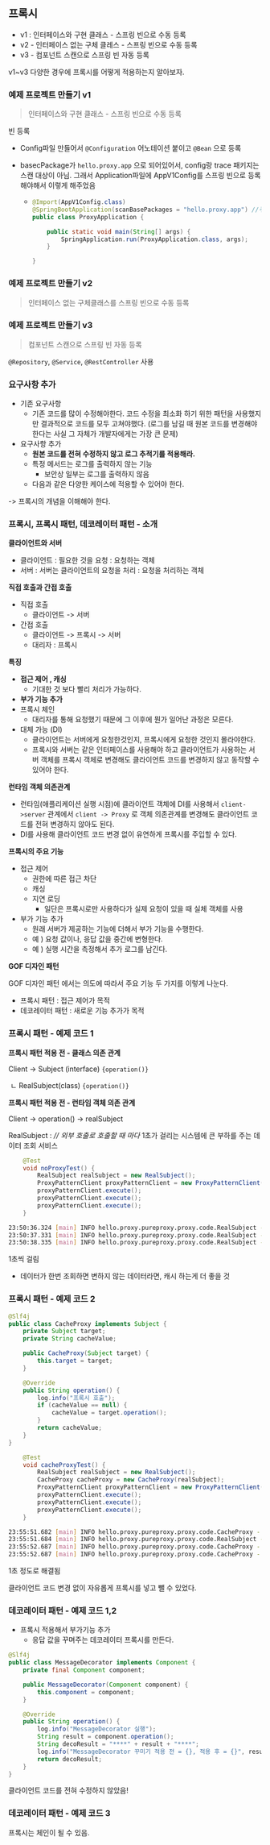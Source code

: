 ## 프록시



- v1 : 인터페이스와 구현 클래스 - 스프링 빈으로 수동 등록
- v2 - 인터페이스 없는 구체 클레스 - 스프링 빈으로 수동 등록
- v3 - 컴포넌트 스캔으로 스프링 빈 자동 등록

v1~v3 다양한 경우에 프록시를 어떻게 적용하는지 알아보자.





### 예제 프로젝트 만들기 v1

> 인터페이스와 구현 클래스 - 스프링 빈으로 수동 등록

빈 등록

- Config파일 만들어서 `@Configuration` 어노테이션 붙이고 `@Bean` 으로 등록

- basecPackage가 `hello.proxy.app` 으로 되어있어서, config랑 trace 패키지는 스캔 대상이 아님. 그래서 Application파일에  AppV1Config를 스프링 빈으로 등록해야해서 이렇게 해주었음

  - ```java
    @Import(AppV1Config.class)
    @SpringBootApplication(scanBasePackages = "hello.proxy.app") //주의
    public class ProxyApplication {
    
    	public static void main(String[] args) {
    		SpringApplication.run(ProxyApplication.class, args);
    	}
    
    }
    
    ```



### 예제 프로젝트 만들기 v2

> 인터페이스 없는 구체클래스를 스프링 빈으로 수동 등록



### 예제 프로젝트 만들기 v3

> 컴포넌트 스캔으로 스프링 빈 자동 등록

`@Repository`, `@Service`, `@RestController` 사용



### 요구사항 추가

- 기존 요구사항
  - 기존 코드를 많이 수정해야한다. 코드 수정을 최소화 하기 위한 패턴을 사용했지만 결과적으로 코드를 모두 고쳐야했다. (로그를 남길 때 원본 코드를 변경해야한다는 사실 그 자체가 개발자에게는 가장 큰 문제)
- 요구사항 추가
  - **원본 코드를 전혀 수정하지 않고 로그 추적기를 적용해라.**
  - 특정 메서드는 로그를 출력하지 않는 기능
    - 보안상 일부는 로그를 출력하지 않음
  - 다음과 같은 다양한 케이스에 적용할 수 있어야 한다.

-> 프록시의 개념을 이해해야 한다.



### 프록시, 프록시 패턴, 데코레이터 패턴 - 소개

**클라이언트와 서버**

- 클라이언트 : 필요한 것을 요청 : 요청하는 객체
- 서버 : 서버는 클라이언트의 요청을 처리 : 요청을 처리하는 객체



**직접 호출과 간접 호출**

- 직접 호출
  - 클라이언트 -> 서버
- 간접 호출
  - 클라이언트 -> 프록시 -> 서버
  - 대리자 : 프록시

**특징**

- **접근 제어 , 캐싱**
  - 기대한 것 보다 빨리 처리가 가능하다.
- **부가 기능 추가**
- 프록시 체인
  - 대리자를 통해 요청했기 때문에 그 이후에 뭔가 일어난 과정은 모른다.
- 대체 가능 (DI)
  - 클라이언트는 서버에게 요청한것인지, 프록시에게 요청한 것인지 몰라야한다.
  - 프록시와 서버는 같은 인터페이스를 사용해야 하고 클라이언트가 사용하는 서버 객체를 프록시 객체로 변경해도 클라이언트 코드를 변경하지 않고 동작할 수 있어야 한다.



**런타임 객체 의존관계**

- 런타임(애플리케이션 실행 시점)에 클라이언트 객체에 DI를 사용해서 `client->server` 관계에서 `client -> Proxy` 로 객체 의존관계를 변경해도 클라이언트 코드를 전혀 변경하지 않아도 된다.
- DI를 사용해 클라이언트 코드 변경 없이 유연하게 프록시를 주입할 수 있다.



**프록시의 주요 기능**

- 접근 제어
  - 권한에 따른 접근 차단
  - 캐싱
  - 지연 로딩
    - 일단은 프록시로만 사용하다가 실제 요청이 있을 때 실체 객체를 사용
- 부가 기능 추가
  - 원래 서버가 제공하는 기능에 더해서 부가 기능을 수행한다.
  - 예 ) 요청 값이나, 응답 값을 중간에 변형한다.
  - 예 ) 실행 시간을 측정해서 추가 로그를 남긴다.



**GOF 디자인 패턴**

GOF 디자인 패턴 에서는 의도에 따라서 주요 기능 두 가지를 이렇게 나눈다.

- 프록시 패턴 : 접근 제어가 목적 
- 데코레이터 패턴 : 새로운 기능 추가가 목적 



### 프록시 패턴 - 예제 코드 1



**프록시 패턴 적용 전 - 클래스 의존 관계**

Client -> Subject (interface) `{operation()}`

​                 ㄴ RealSubject(class) `{operation()}`

**프록시 패턴 적용 전 - 런타임 객체 의존 관계**

Client -> operation() -> realSubject



RealSubject :  *//* *외부 호출로 호출할 때 마다* 1초가 걸리는 시스템에 큰 부하를 주는 데이터 조회 서비스

```java
    @Test
    void noProxyTest() {
        RealSubject realSubject = new RealSubject();
        ProxyPatternClient proxyPatternClient = new ProxyPatternClient(realSubject);
        proxyPatternClient.execute();
        proxyPatternClient.execute();
        proxyPatternClient.execute();
    }
```

```bash
23:50:36.324 [main] INFO hello.proxy.pureproxy.proxy.code.RealSubject - 실제 객체 호출
23:50:37.331 [main] INFO hello.proxy.pureproxy.proxy.code.RealSubject - 실제 객체 호출
23:50:38.335 [main] INFO hello.proxy.pureproxy.proxy.code.RealSubject - 실제 객체 호출
```

1초씩 걸림 

- 데이터가 한번 조회하면 변하지 않는 데이터라면, 캐시 하는게 더 좋을 것 



### 프록시 패턴 - 예제 코드 2

```java
@Slf4j
public class CacheProxy implements Subject {
    private Subject target;
    private String cacheValue;

    public CacheProxy(Subject target) {
        this.target = target;
    }

    @Override
    public String operation() {
        log.info("프록시 호출");
        if (cacheValue == null) {
            cacheValue = target.operation();
        }
        return cacheValue;
    }
}
```

```java
    @Test
    void cacheProxyTest() {
        RealSubject realSubject = new RealSubject();
        CacheProxy cacheProxy = new CacheProxy(realSubject);
        ProxyPatternClient proxyPatternClient = new ProxyPatternClient(cacheProxy);
        proxyPatternClient.execute();
        proxyPatternClient.execute();
        proxyPatternClient.execute();
    }
```

```bash
23:55:51.682 [main] INFO hello.proxy.pureproxy.proxy.code.CacheProxy - 프록시 호출
23:55:51.684 [main] INFO hello.proxy.pureproxy.proxy.code.RealSubject - 실제 객체 호출
23:55:52.687 [main] INFO hello.proxy.pureproxy.proxy.code.CacheProxy - 프록시 호출
23:55:52.687 [main] INFO hello.proxy.pureproxy.proxy.code.CacheProxy - 프록시 호출
```

1초 정도로 해결됨



클라이언트 코드 변경 없이 자유롭게 프록시를 넣고 뺄 수 있었다.



### 데코레이터 패턴 - 예제 코드 1,2

- 프록시 적용해서 부가기능 추가
  - 응답 값을 꾸며주는 데코레이터 프록시를 만든다.



```java
@Slf4j
public class MessageDecorator implements Component {
    private final Component component;

    public MessageDecorator(Component component) {
        this.component = component;
    }

    @Override
    public String operation() {
        log.info("MessageDecorator 실행");
        String result = component.operation();
        String decoResult = "****" + result + "****";
        log.info("MessageDecorator 꾸미기 적용 전 = {}, 적용 후 = {}", result, decoResult);
        return decoResult;
    }
}
```

클라이언트 코드를 전혀 수정하지 않았음!



### 데코레이터 패턴 - 예제 코드 3

프록시는 체인이 될 수 있음. 

